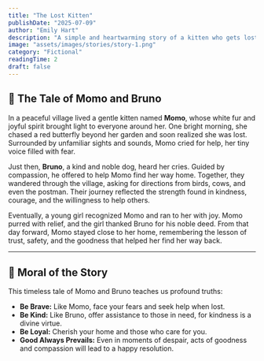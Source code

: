 ```yaml
---
title: "The Lost Kitten"
publishDate: "2025-07-09"
author: "Emily Hart"
description: "A simple and heartwarming story of a kitten who gets lost, and the kind dog who helps her find her way home, retold with lessons of virtue."
image: "assets/images/stories/story-1.png"
category: "Fictional"
readingTime: 2
draft: false
---
```


## 📖 The Tale of Momo and Bruno 

In a peaceful village lived a gentle kitten named **Momo**, whose white fur and joyful spirit brought light to everyone around her. One bright morning, she chased a red butterfly beyond her garden and soon realized she was lost.
Surrounded by unfamiliar sights and sounds, Momo cried for help, her tiny voice filled with fear.


Just then, **Bruno**, a kind and noble dog, heard her cries. Guided by compassion, he offered to help Momo find her way home. Together, they wandered through the village, asking for directions from birds, cows, and even the postman. 
Their journey reflected the strength found in kindness, courage, and the willingness to help others.

Eventually, a young girl recognized Momo and ran to her with joy. Momo purred with relief, and the girl thanked Bruno for his noble deed. From that day forward, Momo stayed close to her home, remembering the lesson of trust, safety, and 
the goodness that helped her find her way back.

---

## 🌟 Moral of the Story

This timeless tale of Momo and Bruno teaches us profound truths:

- **Be Brave:** Like Momo, face your fears and seek help when lost.  
- **Be Kind:** Like Bruno, offer assistance to those in need, for kindness is a divine virtue.  
- **Be Loyal:** Cherish your home and those who care for you.  
- **Good Always Prevails:** Even in moments of despair, acts of goodness and compassion will lead to a happy resolution.

